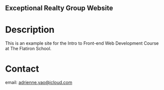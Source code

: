 Exceptional Realty Group Website
---

# Description

This is an example site for the Intro to Front-end Web Development Course at The Flatiron School.

# Contact

email: adrienne.yao@icloud.com

